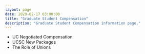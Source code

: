 ```yaml
---
layout: page
date: 2020-02-17 03:00:00
title: "Graduate Student Compensation"
description: "Graduate Student Compensation information page."
---
```


- UC Negotiated Compensation
- UCSC New Packages
- The Role of Unions
